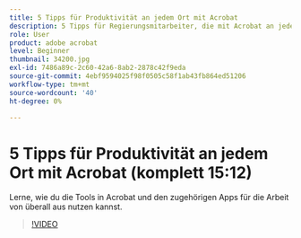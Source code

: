 ```yaml
---
title: 5 Tipps für Produktivität an jedem Ort mit Acrobat
description: 5 Tipps für Regierungsmitarbeiter, die mit Acrobat an jedem Ort arbeiten
role: User
product: adobe acrobat
level: Beginner
thumbnail: 34200.jpg
exl-id: 7486a89c-2c60-42a6-8ab2-2878c42f9eda
source-git-commit: 4ebf9594025f98f0505c58f1ab43fb864ed51206
workflow-type: tm+mt
source-wordcount: '40'
ht-degree: 0%

---
```


# 5 Tipps für Produktivität an jedem Ort mit Acrobat (komplett 15:12)

Lerne, wie du die Tools in Acrobat und den zugehörigen Apps für die Arbeit von überall aus nutzen kannst.

>[!VIDEO](https://video.tv.adobe.com/v/34200?quality=12&learn=on&hidetitle=true)
